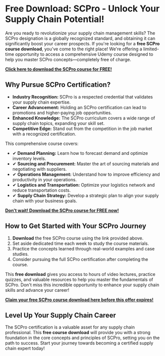 # Free Download: SCPro - Unlock Your Supply Chain Potential!

Are you ready to revolutionize your supply chain management skills? The SCPro designation is a globally recognized standard, and obtaining it can significantly boost your career prospects. If you're looking for a **free SCPro course download**, you've come to the right place! We're offering a limited-time opportunity to access a comprehensive Udemy course designed to help you master SCPro concepts—completely free of charge.

[**Click here to download the SCPro course for FREE!**](https://udemywork.com/scpro)

## Why Pursue SCPro Certification?

*   **Industry Recognition:** SCPro is a respected credential that validates your supply chain expertise.
*   **Career Advancement:** Holding an SCPro certification can lead to promotions and higher-paying job opportunities.
*   **Enhanced Knowledge:** The SCPro curriculum covers a wide range of supply chain topics, expanding your skill set.
*   **Competitive Edge:** Stand out from the competition in the job market with a recognized certification.

This comprehensive course covers:

*   ✔ **Demand Planning:** Learn how to forecast demand and optimize inventory levels.
*   ✔ **Sourcing and Procurement:** Master the art of sourcing materials and negotiating with suppliers.
*   ✔ **Operations Management:** Understand how to improve efficiency and productivity in your operations.
*   ✔ **Logistics and Transportation:** Optimize your logistics network and reduce transportation costs.
*   ✔ **Supply Chain Strategy:** Develop a strategic plan to align your supply chain with your business goals.

[**Don't wait! Download the SCPro course for FREE now!**](https://udemywork.com/scpro)

## How to Get Started with Your SCPro Journey

1.  **Download** the free SCPro course using the link provided above.
2.  Set aside dedicated time each week to study the course materials.
3.  Practice the concepts learned through real-world examples and case studies.
4.  Consider pursuing the full SCPro certification after completing the course.

This **free download** gives you access to hours of video lectures, practice quizzes, and valuable resources to help you master the fundamentals of SCPro. Don't miss this incredible opportunity to enhance your supply chain skills and advance your career!

[**Claim your free SCPro course download here before this offer expires!**](https://udemywork.com/scpro)

## Level Up Your Supply Chain Career

The SCPro certification is a valuable asset for any supply chain professional. This **free course download** will provide you with a strong foundation in the core concepts and principles of SCPro, setting you on the path to success. Start your journey towards becoming a certified supply chain expert today!
